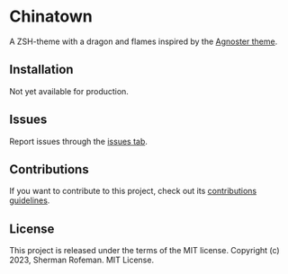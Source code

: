 # Chinatown

A ZSH-theme with a dragon and flames inspired by the [Agnoster theme](https://github.com/agnoster/agnoster-zsh-theme).

## Installation

Not yet available for production.

## Issues

Report issues through the [issues tab](https://github.com/skippyr/chinatown/issues).

## Contributions

If you want to contribute to this project, check out its [contributions guidelines](https://skippyr.github.io/materials/pages/contributions_guidelines.html).

## License

This project is released under the terms of the MIT license.
Copyright (c) 2023, Sherman Rofeman. MIT License.

